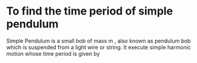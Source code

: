 # To find the time period of simple pendulum
Simple Pendulum is a small bob of mass m , also known as pendulum bob which is suspended from
a light wire or string. It execute simple harmonic motion whose time period is given by
